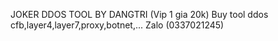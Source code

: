 JOKER DDOS TOOL BY DANGTRI (Vip 1 gia 20k)
Buy tool ddos cfb,layer4,layer7,proxy,botnet,... Zalo (0337021245)